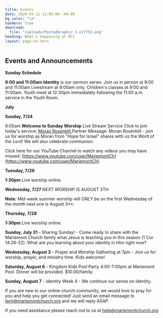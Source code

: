 ```yaml
---
title: Events
date: 2020-03-12 12:09:00 -04:00
bg_color: "\n"
hasHero: true
download:
  file: "/uploads/PastedGraphic-1-e17753.png"
heading: What's happening at MCC
layout: page-no-hero
---
```


## Events and Announcements

**Sunday Schedule**

**9:00 and 11:00am** 
**Identity** is our sermon series.  Join us in person at 9:00 and 11:00am Livestream at 9:00am only. Children's classes at 9:00 and 11:00am. Youth meet at 12:30pm immediately following the 11:00 a.m. service in the Youth Room.


**July**

**Sunday, 7/24** 

9:00am **Welcome to Sunday Worship** Live Stream Service Click to join today's service: [Moran Rosenblit ](https://youtu.be/DpZVEBnznVY) Partner Message: Moran Rosenblit - join us for worship as Moran from "Hope for Israel" shares with us the Word of the Lord! We will also celebrate communion.


Click here for our YouTube Channel to watch any videos you may have missed:
[https://www.youtube.com/user/MariemontCh](https://www.youtube.com/user/MariemontCh)

**Tuesday, 7/26**

**1:30pm** Live worship online.

**Wednesday, 7/27** NEXT WORSHIP IS AUGUST 3TH

**Note:** Mid-week summer worship will ONLY be on the first Wednesday of the month next one is August 3**.

**Thursday, 7/28** 

**1:30pm** Live worship online.

**Sunday, July 31** - Sharing Sunday! - Come ready to share with the Mariemont Church family what Jesus is teaching you in this season (1 Cor 14:26-32). What are you learning about your identity in Him right now?

**Wednesday, August 3** - Prayer and Worship Gathering at 7pm - Join us for worship, prayer, and ministry time. Kids welcome!

**Saturday, August 6** - Kingdom Kids Pool Party 4:00-7:00pm at Mariemont Pool. Dinner will be provided. $10:00/family.

**Sunday, August 7** - Identity Week 4 - We continue our series on Identity.

If you are new to our online church community, we would love to pray for you and help you get connected! Just send an email message to [terri@mariemontchurch.org](http://terri@mariemontchurch.org) and we will reply ASAP.

If you need assistance please reach out to us at [help@mariemontchurch.org](http://help@mariemontchurch.org)

